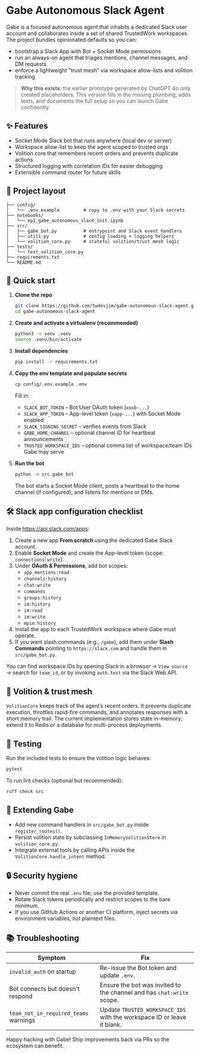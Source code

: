 # Gabe Autonomous Slack Agent

Gabe is a focused autonomous agent that inhabits a dedicated Slack user account and collaborates inside a set of shared TrustedWork workspaces. The project bundles opinionated defaults so you can:

- bootstrap a Slack App with Bot + Socket Mode permissions
- run an always-on agent that triages mentions, channel messages, and DM requests
- enforce a lightweight "trust mesh" via workspace allow-lists and volition tracking

> **Why this exists**: the earlier prototype generated by ChatGPT 4o only created placeholders. This version fills in the missing plumbing, adds tests, and documents the full setup so you can launch Gabe confidently.

## ✨ Features

- Socket Mode Slack bot that runs anywhere (local dev or server)
- Workspace allow-list to keep the agent scoped to trusted orgs
- Volition core that remembers recent orders and prevents duplicate actions
- Structured logging with correlation IDs for easier debugging
- Extensible command router for future skills

## 🧱 Project layout

```
├── config/
│   └── .env.example         # copy to .env with your Slack secrets
├── notebooks/
│   └── ep1_gabe_autonomous_slack_init.ipynb
├── src/
│   ├── gabe_bot.py          # entrypoint and Slack event handlers
│   ├── utils.py             # config loading + logging helpers
│   └── volition_core.py     # stateful volition/trust mesh logic
├── tests/
│   └── test_volition_core.py
├── requirements.txt
└── README.md
```

## 🚀 Quick start

1. **Clone the repo**

   ```bash
   git clone https://github.com/twdevjim/gabe-autonomous-slack-agent.git
   cd gabe-autonomous-slack-agent
   ```

2. **Create and activate a virtualenv (recommended)**

   ```bash
   python3 -m venv .venv
   source .venv/bin/activate
   ```

3. **Install dependencies**

   ```bash
   pip install -r requirements.txt
   ```

4. **Copy the env template and populate secrets**

   ```bash
   cp config/.env.example .env
   ```

   Fill in:

   - `SLACK_BOT_TOKEN` – Bot User OAuth token (`xoxb-...`)
   - `SLACK_APP_TOKEN` – App-level token (`xapp-...`) with Socket Mode enabled
   - `SLACK_SIGNING_SECRET` – verifies events from Slack
   - `GABE_HOME_CHANNEL` – optional channel ID for heartbeat announcements
   - `TRUSTED_WORKSPACE_IDS` – optional comma list of workspace/team IDs Gabe may serve

5. **Run the bot**

   ```bash
   python -m src.gabe_bot
   ```

   The bot starts a Socket Mode client, posts a heartbeat to the home channel (if configured), and listens for mentions or DMs.

## 🛠 Slack app configuration checklist

Inside <https://api.slack.com/apps>:

1. Create a new app **From scratch** using the dedicated Gabe Slack account.
2. Enable **Socket Mode** and create the App-level token (scope: `connections:write`).
3. Under **OAuth & Permissions**, add bot scopes:
   - `app_mentions:read`
   - `channels:history`
   - `chat:write`
   - `commands`
   - `groups:history`
   - `im:history`
   - `im:read`
   - `im:write`
   - `mpim:history`
4. Install the app to each TrustedWork workspace where Gabe must operate.
5. If you want slash commands (e.g., `/gabe`), add them under **Slash Commands** pointing to `https://slack.com` and handle them in `src/gabe_bot.py`.

You can find workspace IDs by opening Slack in a browser → `View source` → search for `team_id`, or by invoking `auth.test` via the Slack Web API.

## 🧠 Volition & trust mesh

`VolitionCore` keeps track of the agent’s recent orders. It prevents duplicate execution, throttles rapid-fire commands, and annotates responses with a short memory trail. The current implementation stores state in-memory; extend it to Redis or a database for multi-process deployments.

## 🧪 Testing

Run the included tests to ensure the volition logic behaves:

```bash
pytest
```

To run lint checks (optional but recommended):

```bash
ruff check src
```

## 🧭 Extending Gabe

- Add new command handlers in `src/gabe_bot.py` inside `register_routes()`.
- Persist volition state by subclassing `InMemoryVolitionStore` in `volition_core.py`.
- Integrate external tools by calling APIs inside the `VolitionCore.handle_intent` method.

## 🔒 Security hygiene

- Never commit the real `.env` file; use the provided template.
- Rotate Slack tokens periodically and restrict scopes to the bare minimum.
- If you use GitHub Actions or another CI platform, inject secrets via environment variables, not plaintext files.

## 📚 Troubleshooting

| Symptom | Fix |
| --- | --- |
| `invalid_auth` on startup | Re-issue the Bot token and update `.env`. |
| Bot connects but doesn't respond | Ensure the bot was invited to the channel and has `chat:write` scope. |
| `team_not_in_required_teams` warnings | Update `TRUSTED_WORKSPACE_IDS` with the workspace ID or leave it blank. |

Happy hacking with Gabe! Ship improvements back via PRs so the ecosystem can benefit.
